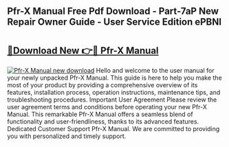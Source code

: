 ## Pfr-X Manual Free Pdf Download - Part-7aP New Repair Owner Guide - User Service Edition ePBNl

# <h2><a href="http://cf29930.oget.top/?id=Pfr-X+Manual">🔗Download New 👉🔴 Pfr-X Manual</a></h2>

[![Pfr-X Manual new download](https://i.imgur.com/5g1atiW.png)](http://cf29930.oget.top/?id=Pfr-X+Manual)
Hello and welcome to the user manual for your newly unpacked Pfr-X Manual. This guide is here to help you make the most of your product by providing a comprehensive overview of its features, installation process, operation instructions, maintenance tips, and troubleshooting procedures. Important User Agreement Please review the user agreement terms and conditions before operating your new Pfr-X Manual. This remarkable Pfr-X Manual offers a seamless blend of functionality and user-friendliness, thanks to its advanced features. Dedicated Customer Support Pfr-X Manual. We are committed to providing you with personalized and timely support.
